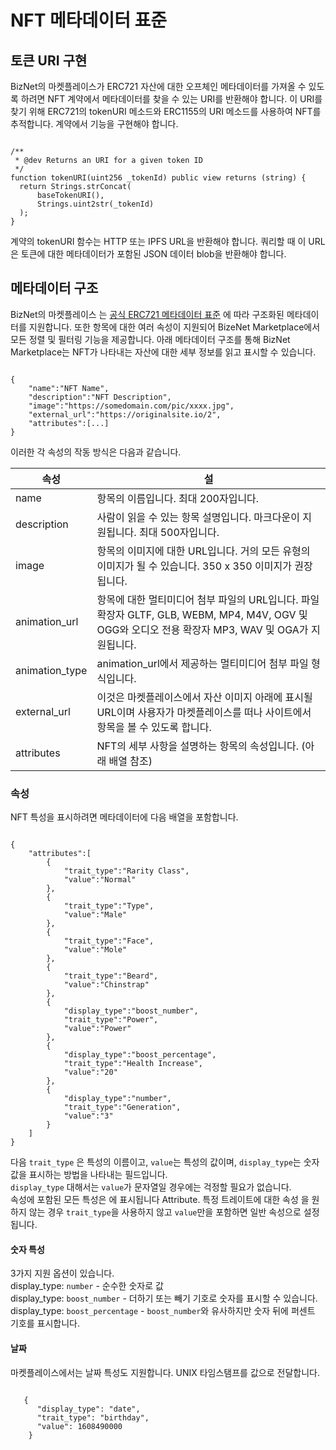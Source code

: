 # NFT 메타데이터 표준

## 토큰 URI 구현

BizNet의 마켓플레이스가 ERC721 자산에 대한 오프체인 메타데이터를 가져올 수 있도록 하려면 NFT 계약에서 메타데이터를 찾을 수 있는 URI를 반환해야 합니다. 
이 URI를 찾기 위해 ERC721의 tokenURI 메소드와 ERC1155의 URI 메소드를 사용하여 NFT를 추적합니다. 계약에서 기능을 구현해야 합니다.

```

/**
 * @dev Returns an URI for a given token ID
 */
function tokenURI(uint256 _tokenId) public view returns (string) {
  return Strings.strConcat(
      baseTokenURI(),
      Strings.uint2str(_tokenId)
  );
}

```

계약의 tokenURI 함수는 HTTP 또는 IPFS URL을 반환해야 합니다. 쿼리할 때 이 URL은 토큰에 대한 메타데이터가 포함된 JSON 데이터 blob을 반환해야 합니다.

## 메타데이터 구조

BizNet의 마켓플레이스 는 [공식 ERC721 메타데이터 표준](https://github.com/ethereum/EIPs/blob/master/EIPS/eip-721.md) 에 따라 구조화된 메타데이터를 지원합니다. 
또한 항목에 대한 여러 속성이 지원되어 BizeNet Marketplace에서 모든 정렬 및 필터링 기능을 제공합니다. 아래 메타데이터 구조를 통해 BizNet Marketplace는 NFT가 나타내는 자산에 대한 세부 정보를 읽고 표시할 수 있습니다.


```

{
    "name":"NFT Name",
    "description":"NFT Description",
    "image":"https://somedomain.com/pic/xxxx.jpg",
    "external_url":"https://originalsite.io/2",
    "attributes":[...]
}

```

이러한 각 속성의 작동 방식은 다음과 같습니다.

| 속성             | 설                                                                                                                                                         |
|----------------|-----------------------------------------------------------------------------------------------------------------------------------------------------------|
| name           | 항목의 이름입니다. 최대 200자입니다.                                                                                                                                    |
| description    | 사람이 읽을 수 있는 항목 설명입니다. 마크다운이 지원됩니다. 최대 500자입니다.                                                                                                            |
| image          | 항목의 이미지에 대한 URL입니다. 거의 모든 유형의 이미지가 될 수 있습니다. 350 x 350 이미지가 권장됩니다.                                                                                        |
| animation_url  | 항목에 대한 멀티미디어 첨부 파일의 URL입니다. 파일 확장자 GLTF, GLB, WEBM, MP4, M4V, OGV 및 OGG와 오디오 전용 확장자 MP3, WAV 및 OGA가 지원됩니다.                                                |
| animation_type | animation_url에서 제공하는 멀티미디어 첨부 파일 형식입니다. |
| external_url   | 이것은 마켓플레이스에서 자산 이미지 아래에 표시될 URL이며 사용자가 마켓플레이스를 떠나 사이트에서 항목을 볼 수 있도록 합니다.|
| attributes     | NFT의 세부 사항을 설명하는 항목의 속성입니다. (아래 배열 참조)|

### 속성
NFT 특성을 표시하려면 메타데이터에 다음 배열을 포함합니다.

```

{
    "attributes":[
        {
            "trait_type":"Rarity Class",
            "value":"Normal"
        },
        {
            "trait_type":"Type",
            "value":"Male"
        },
        {
            "trait_type":"Face",
            "value":"Mole"
        },
        {
            "trait_type":"Beard",
            "value":"Chinstrap"
        },
        {
            "display_type":"boost_number",
            "trait_type":"Power",
            "value":"Power"
        },
        {
            "display_type":"boost_percentage",
            "trait_type":"Health Increase",
            "value":"20"
        },
        {
            "display_type":"number",
            "trait_type":"Generation",
            "value":"3"
        }
    ]
}

```
다음 `trait_type` 은 특성의 이름이고, `value`는 특성의 값이며, `display_type`는 숫자 값을 표시하는 방법을 나타내는 필드입니다.  
`display_type` 대해서는 `value`가 문자열일 경우에는 걱정할 필요가 없습니다.  
속성에 포함된 모든 특성은 에 표시됩니다 Attribute. 특정 트레이트에 대한 속성 을 원하지 않는 경우 `trait_type`을 사용하지 않고 `value`만을 포함하면 일반 속성으로 설정됩니다.  

#### 숫자 특성  
3가지 지원 옵션이 있습니다.  
display_type: `number` - 순수한 숫자로 값  
display_type: `boost_number` - 더하기 또는 빼기 기호로 숫자를 표시할 수 있습니다.  
display_type: `boost_percentage` - `boost_number`와 유사하지만 숫자 뒤에 퍼센트 기호를 표시합니다.  

#### 날짜  
마켓플레이스에서는 날짜 특성도 지원합니다. UNIX 타임스탬프를 값으로 전달합니다.
```

   {
      "display_type": "date", 
      "trait_type": "birthday", 
      "value": 1608490000
    }
    
```
